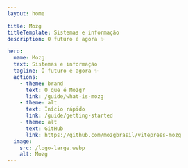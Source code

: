 ```yaml
---
layout: home

title: Mozg
titleTemplate: Sistemas e informação
description: O futuro é agora ✨

hero:
  name: Mozg
  text: Sistemas e informação
  tagline: O futuro é agora ✨
  actions:
    - theme: brand
      text: O que é Mozg?
      link: /guide/what-is-mozg
    - theme: alt
      text: Início rápido
      link: /guide/getting-started
    - theme: alt
      text: GitHub
      link: https://github.com/mozgbrasil/vitepress-mozg
  image:
    src: /logo-large.webp
    alt: Mozg
---
```


<style>
:root {
  --vp-home-hero-name-color: transparent;
  --vp-home-hero-name-background: -webkit-linear-gradient(
    120deg,
    #bd34fe 30%,
    #41d1ff
  );

  --vp-home-hero-image-background-image: linear-gradient(
    -45deg,
    #bd34fe 50%,
    #47caff 50%
  );
  --vp-home-hero-image-filter: blur(44px);
}

@media (min-width: 640px) {
  :root {
    --vp-home-hero-image-filter: blur(56px);
  }
}

@media (min-width: 960px) {
  :root {
    --vp-home-hero-image-filter: blur(68px);
  }
}
</style>

<!-- Google Tag Manager (noscript) -->

<noscript>
  <iframe
    src="https://www.googletagmanager.com/ns.html?id=GTM-PNT4KQ"
    height="0"
    width="0"
    style="display: none; visibility: hidden"></iframe>
</noscript>

<!-- End Google Tag Manager (noscript) -->

<!-- Mozg Resources -->

<style>
  /*  Fix: "flash of unstyled content" (FOUC). */
  [class^='mozg-'] {
    visibility: hidden;
  }

  [class^='mozg-']:defined {
    visibility: visible;
  }
</style>

<!-- mozg-components -->

<!-- <mozg-embers></mozg-embers> -->

<mozg-confetti></mozg-confetti>
<mozg-animate></mozg-animate>

<style>
  mozg-google-sign-in {
    display: flex;
    flex-wrap: wrap;
    justify-content: center;
    align-items: center;
    width: 100%;
    height: 100%;
    padding: 20px;
    box-sizing: border-box;
  }
</style>

<mozg-google-sign-in></mozg-google-sign-in>

<!-- <mozg-web-gl-mouse-controlled-snow></mozg-web-gl-mouse-controlled-snow> -->

<!-- Social Links -->

<style>
  i {
    cursor: pointer;
    font-size: 4rem; /* Ajuste o tamanho do ícone conforme necessário */
    margin: 10px;
    transition: transform 0.3s ease, box-shadow 0.3s ease;
    display: inline-block; /* Adiciona display: inline-block */
  }

  i:hover {
    transform: scale(1.2);
    box-shadow: 0 0 20px 5px rgba(0, 255, 255, 0.7),
      0 0 40px 10px rgba(0, 255, 255, 0.6), 0 0 60px 15px rgba(0, 255, 255, 0.5);
  }

  /* Animação de brilho */
  @keyframes glowPulse {
    0% {
      box-shadow: 0 0 10px 5px rgba(0, 255, 255, 0.5),
        0 0 20px 10px rgba(0, 255, 255, 0.3),
        0 0 30px 15px rgba(0, 255, 255, 0.2);
    }
    50% {
      box-shadow: 0 0 20px 10px rgba(0, 255, 255, 1),
        0 0 40px 15px rgba(0, 255, 255, 0.8),
        0 0 60px 20px rgba(0, 255, 255, 0.6);
    }
    100% {
      box-shadow: 0 0 10px 5px rgba(0, 255, 255, 0.5),
        0 0 20px 10px rgba(0, 255, 255, 0.3),
        0 0 30px 15px rgba(0, 255, 255, 0.2);
    }
  }

  i:hover {
    transform: scale(1.2);
    animation: glowPulse 1.5s infinite alternate;
  }

  .icons-container {
    display: flex;
    flex-wrap: wrap;
    justify-content: center;
    align-items: center;
    width: 100%;
    height: 100%;
    padding: 20px;
    box-sizing: border-box;
  }

  .icons-container i {
    margin-bottom: 20px;
    flex-basis: calc(25% - 20px); /* Ajusta o tamanho base dos ícones */
    flex-grow: 1; /* Permite que os ícones cresçam para preencher o espaço disponível */
  }
</style>

<div class="icons-container">
  <!-- https://fontawesome.com/icons -->
  <a
    href="https://wa.me/5511977072339?text=%7B%22nome%22%3A%20%22Jo%C3%A3o%22%2C%20%22mensagem%22%3A%20%22Gostaria%20de%20saber%20mais%20sobre%20os%20seus%20servi%C3%A7os.%22%7D"
    target="_blank">
    <i class="fa-brands fa-whatsapp fa-2xl"></i>
  </a>
  <a href="https://github.com/mozgbrasil" target="_blank">
    <i class="fa-brands fa-github fa-2xl"></i>
  </a>
  <a href="https://www.linkedin.com/in/mozgbrasil/" target="_blank">
    <i class="fa-brands fa-linkedin fa-2xl"></i>
  </a>
  <a href="https://web.facebook.com/mozgbrasil/" target="_blank">
    <i class="fa-brands fa-facebook fa-2xl"></i>
  </a>
  <a href="https://www.instagram.com/mozgbrasil" target="_blank">
    <i class="fa-brands fa-instagram fa-2xl"></i>
  </a>
  <a href="https://www.youtube.com/@mozgbrasil" target="_blank">
    <i class="fa-brands fa-youtube fa-2xl"></i>
  </a>
  <a href="https://x.com/mozgbrasil" target="_blank">
    <i class="fa-brands fa-twitter fa-2xl"></i>
  </a>
  <a href="https://mozgbrasil.wordpress.com/" target="_blank">
    <i class="fa-brands fa-wordpress fa-2xl"></i>
  </a>
  <a href="https://www.npmjs.com/~mozg" target="_blank">
    <i class="fa-brands fa-npm fa-2xl"></i>
  </a>
  <a href="https://gitlab.com/mozgbrasil" target="_blank">
    <i class="fa-brands fa-gitlab fa-2xl"></i>
  </a>
  <a href="https://mozg.com.br/sitemap.xml" target="_blank">
    <i class="fa-solid fa-sitemap fa-2xl"></i>
  </a>
</div>
